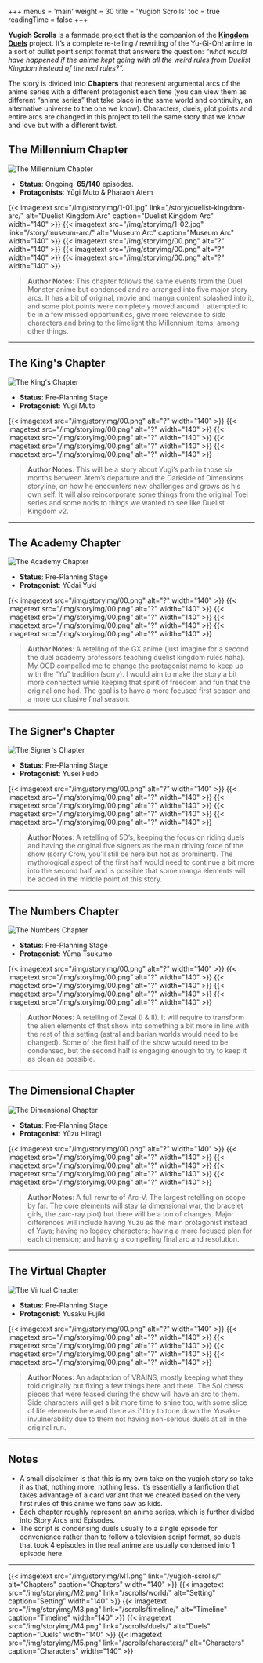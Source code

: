 +++
menus = 'main'
weight = 30
title = 'Yugioh Scrolls'
toc = true
readingTime = false
+++

**Yugioh Scrolls** is a fanmade project that is the companion of the **[Kingdom Duels](/about)** project. It’s a complete re-telling / rewriting of the Yu-Gi-Oh! anime in a sort of bullet point script format that answers the question: *“what would have happened if the anime kept going with all the weird rules from Duelist Kingdom instead of the real rules?”.*

The story is divided into **Chapters** that represent argumental arcs of the anime series with a different protagonist each time (you can view them as different “anime series” that take place in the same world and continuity, an alternative universe to the one we know). Characters, duels, plot points and entire arcs are changed in this project to tell the same story that we know and love but with a different twist.

## The Millennium Chapter

![The Millennium Chapter](/img/storyimg/Chapter01.jpg)

- **Status**: Ongoing. **65/140** episodes.
- **Protagonists**: Yūgi Muto & Pharaoh Atem

<div style="display: flex; justify-content: center; gap: 5px;">
{{< imagetext src="/img/storyimg/1-01.jpg" link="/story/duelist-kingdom-arc/" alt="Duelist Kingdom Arc" caption="Duelist Kingdom Arc" width="140" >}}
{{< imagetext src="/img/storyimg/1-02.jpg" link="/story/museum-arc/" alt="Museum Arc" caption="Museum Arc" width="140" >}}
{{< imagetext src="/img/storyimg/00.png" alt="?" width="140" >}}
{{< imagetext src="/img/storyimg/00.png" alt="?" width="140" >}}
{{< imagetext src="/img/storyimg/00.png" alt="?" width="140" >}}
</div>

> **Author Notes**: This chapter follows the same events from the Duel Monster anime but condensed and re-arranged into five major story arcs. It has a bit of original, movie and manga content splashed into it, and some plot points were completely moved around. I attempted to tie in a few missed opportunities, give more relevance to side characters and bring to the limelight the Millennium Items, among other things.

---

## The King's Chapter

![The King's Chapter](/img/storyimg/Chapter02.jpg)

- **Status**: Pre-Planning Stage
- **Protagonist**: Yūgi Muto

<div style="display: flex; justify-content: center; gap: 5px;">
{{< imagetext src="/img/storyimg/00.png" alt="?" width="140" >}}
{{< imagetext src="/img/storyimg/00.png" alt="?" width="140" >}}
{{< imagetext src="/img/storyimg/00.png" alt="?" width="140" >}}
{{< imagetext src="/img/storyimg/00.png" alt="?" width="140" >}}
{{< imagetext src="/img/storyimg/00.png" alt="?" width="140" >}}
</div>

> **Author Notes**: This will be a story about Yugi’s path in those six months between Atem’s departure and the Darkside of Dimensions storyline, on how he encounters new challenges and grows as his own self. It will also reincorporate some things from the original Toei series and some nods to things we wanted to see like Duelist Kingdom v2.

---

## The Academy Chapter

![The Academy Chapter](/img/storyimg/Chapter03.jpg)

- **Status**: Pre-Planning Stage
- **Protagonist**: Yūdai Yuki

<div style="display: flex; justify-content: center; gap: 5px;">
{{< imagetext src="/img/storyimg/00.png" alt="?" width="140" >}}
{{< imagetext src="/img/storyimg/00.png" alt="?" width="140" >}}
{{< imagetext src="/img/storyimg/00.png" alt="?" width="140" >}}
{{< imagetext src="/img/storyimg/00.png" alt="?" width="140" >}}
{{< imagetext src="/img/storyimg/00.png" alt="?" width="140" >}}
</div>

> **Author Notes**: A retelling of the GX anime (just imagine for a second the duel academy professors teaching duelist kingdom rules haha). My OCD compelled me to change the protagonist name to keep up with the “Yu” tradition (sorry). I would aim to make the story a bit more connected while keeping that spirit of freedom and fun that the original one had. The goal is to have a more focused first season and a more conclusive final season.

---

## The Signer's Chapter

![The Signer's Chapter](/img/storyimg/Chapter04.jpg)

- **Status**: Pre-Planning Stage
- **Protagonist**: Yūsei Fudo

<div style="display: flex; justify-content: center; gap: 5px;">
{{< imagetext src="/img/storyimg/00.png" alt="?" width="140" >}}
{{< imagetext src="/img/storyimg/00.png" alt="?" width="140" >}}
{{< imagetext src="/img/storyimg/00.png" alt="?" width="140" >}}
{{< imagetext src="/img/storyimg/00.png" alt="?" width="140" >}}
{{< imagetext src="/img/storyimg/00.png" alt="?" width="140" >}}
</div>

> **Author Notes**: A retelling of 5D’s, keeping the focus on riding duels and having the original five signers as the main driving force of the show (sorry Crow, you’ll still be here but not as prominent). The mythological aspect of the first half would need to continue a bit more into the second half, and is possible that some manga elements will be added in the middle point of this story. 

---

## The Numbers Chapter

![The Numbers Chapter](/img/storyimg/Chapter05.jpg)

- **Status**: Pre-Planning Stage
- **Protagonist**: Yūma Tsukumo

<div style="display: flex; justify-content: center; gap: 5px;">
{{< imagetext src="/img/storyimg/00.png" alt="?" width="140" >}}
{{< imagetext src="/img/storyimg/00.png" alt="?" width="140" >}}
{{< imagetext src="/img/storyimg/00.png" alt="?" width="140" >}}
{{< imagetext src="/img/storyimg/00.png" alt="?" width="140" >}}
{{< imagetext src="/img/storyimg/00.png" alt="?" width="140" >}}
</div>

> **Author Notes**: A retelling of Zexal (I & II). It will require to transform the alien elements of that show into something a bit more in line with the rest of this setting (astral and barian worlds would need to be changed). Some of the first half of the show would need to be condensed, but the second half is engaging enough to try to keep it as clean as possible.

---

## The Dimensional Chapter

![The Dimensional Chapter](/img/storyimg/Chapter06.jpg)

- **Status**: Pre-Planning Stage
- **Protagonist**: Yūzu Hiiragi

<div style="display: flex; justify-content: center; gap: 5px;">
{{< imagetext src="/img/storyimg/00.png" alt="?" width="140" >}}
{{< imagetext src="/img/storyimg/00.png" alt="?" width="140" >}}
{{< imagetext src="/img/storyimg/00.png" alt="?" width="140" >}}
{{< imagetext src="/img/storyimg/00.png" alt="?" width="140" >}}
{{< imagetext src="/img/storyimg/00.png" alt="?" width="140" >}}
</div>

> **Author Notes**: A full rewrite of Arc-V. The largest retelling on scope by far. The core elements will stay (a dimensional war, the bracelet girls, the zarc-ray plot) but there will be a ton of changes. Major differences will include having Yuzu as the main protagonist instead of Yuya; having no legacy characters; having a more focused plan for each dimension; and having a compelling final arc and resolution. 

---

## The Virtual Chapter

![The Virtual Chapter](/img/storyimg/Chapter07.jpg)

- **Status**: Pre-Planning Stage
- **Protagonist**: Yūsaku Fujiki

<div style="display: flex; justify-content: center; gap: 5px;">
{{< imagetext src="/img/storyimg/00.png" alt="?" width="140" >}}
{{< imagetext src="/img/storyimg/00.png" alt="?" width="140" >}}
{{< imagetext src="/img/storyimg/00.png" alt="?" width="140" >}}
{{< imagetext src="/img/storyimg/00.png" alt="?" width="140" >}}
{{< imagetext src="/img/storyimg/00.png" alt="?" width="140" >}}
</div>

> **Author Notes**: An adaptation of VRAINS, mostly keeping what they told originally but fixing a few things here and there. The Sol chess pieces that were teased during the show will have an arc to them. Side characters will get a bit more time to shine too, with some slice of life elements here and there as i’ll try to tone down the Yusaku-invulnerability due to them not having non-serious duels at all in the original run. 

---

## Notes

- A small disclaimer is that this is my own take on the yugioh story so take it as that, nothing more, nothing less. It’s essentially a fanfiction that takes advantage of a card variant that we created based on the very first rules of this anime we fans saw as kids.
- Each chapter roughly represent an anime series, which is further divided into Story Arcs and Episodes. 
- The script is condensing duels usually to a single episode for convenience rather than to follow a television script format, so duels that took 4 episodes in the real anime are usually condensed into 1 episode here.

---

<div style="display: flex; justify-content: center; gap: 5px;">
{{< imagetext src="/img/storyimg/M1.png" link="/yugioh-scrolls/" alt="Chapters" caption="Chapters" width="140" >}}
{{< imagetext src="/img/storyimg/M2.png" link="/scrolls/world/" alt="Setting" caption="Setting" width="140" >}}
{{< imagetext src="/img/storyimg/M3.png" link="/scrolls/timeline/" alt="Timeline" caption="Timeline" width="140" >}}
{{< imagetext src="/img/storyimg/M4.png" link="/scrolls/duels/" alt="Duels" caption="Duels" width="140" >}}
{{< imagetext src="/img/storyimg/M5.png" link="/scrolls/characters/" alt="Characters" caption="Characters" width="140" >}}
</div>
